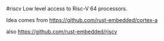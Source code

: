 #riscv
Low level access to Risc-V 64 processors.

Idea comes from https://github.com/rust-embedded/cortex-a

also https://github.com/rust-embedded/riscv